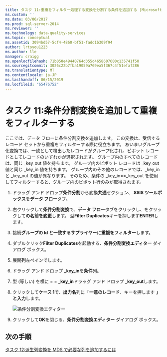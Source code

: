 ```yaml
---
title: タスク 11:重複をフィルター処理する変換を分割する条件を追加する |Microsoft Docs
ms.custom: ''
ms.date: 03/06/2017
ms.prod: sql-server-2014
ms.reviewer: ''
ms.technology: data-quality-services
ms.topic: conceptual
ms.assetid: 3094bd57-5cf4-4860-bf51-fadd1b309f94
author: lrtoyou1223
ms.author: lle
manager: craigg
ms.openlocfilehash: 71b050e49440764d355d4658607600c135741f50
ms.sourcegitcommit: 3026c22b7fba19059a769ea5f367c4f51efaf286
ms.translationtype: MT
ms.contentlocale: ja-JP
ms.lasthandoff: 06/15/2019
ms.locfileid: "65476752"
---
```

# <a name="task-11-adding-conditional-split-transform-to-filter-duplicates"></a>タスク 11:条件分割変換を追加して重複をフィルターする
  ここでは、データ フローに条件分割変換を追加します。 この変換は、受信するレコード セットから重複をフィルターする際に役立ちます。 あいまいグループ化変換では、一致として検出したレコードがグループ化され、ピボット レコードとしてレコードのいずれかが選択されます。 グループ内のすべてのレコードは、同じ _key_out 値を持ちます。 グループ内のピボット レコードは _key_out 値と同じ _key_in 値を持ちます。 グループ内のその他のレコードでは、_key_in と _key_out の値が異なります。 そのため、条件の _key_in==_key_out を使用してフィルターすると、グループ内のピボット行のみが取得されます。  
  
1.  ドラッグ アンド ドロップ**条件分割**から変換**共通**セクション、 **SSIS ツールボックス**を**データ フロー**タブ。  
  
2.  右クリックして**条件分割変換**で、**データ フロー**タブをクリックし、をクリックして**の名前を変更**します。 型**Filter Duplicates**キーを押します**ENTER**します。  
  
3.  接続**グループの Id と一致するサプライヤー**に**重複をフィルター**します。  
  
4.  ダブルクリック**Filter Duplicates**を起動する、**条件分割変換エディター**  ダイアログ ボックス。  
  
5.  展開**列**左ペインでします。  
  
6.  ドラッグ アンド ドロップ **_key_in**を**条件**列。  
  
7.  型 (等しい) を横に = = **_key_in**ドラッグ アンド ドロップ **_key_out**します。  
  
8.  クリックして**ケース 1**で、**出力名**列に「**一意のレコード**、キーを押します **」と入力**します。  
  
     ![条件分割変換エディター](../../2014/tutorials/media/et-addingconditionalsplittransformtofilterduplicates.jpg "条件分割変換エディター")  
  
9. クリックして**OK**を閉じる、**条件分割変換エディター**  ダイアログ ボックス。  
  
## <a name="next-step"></a>次の手順  
 [タスク 12:派生列変換を MDS で必要な列を追加するには](../../2014/tutorials/task-12-adding-derived-column-transform-to-add-columns-required-by-mds.md)  
  
  
